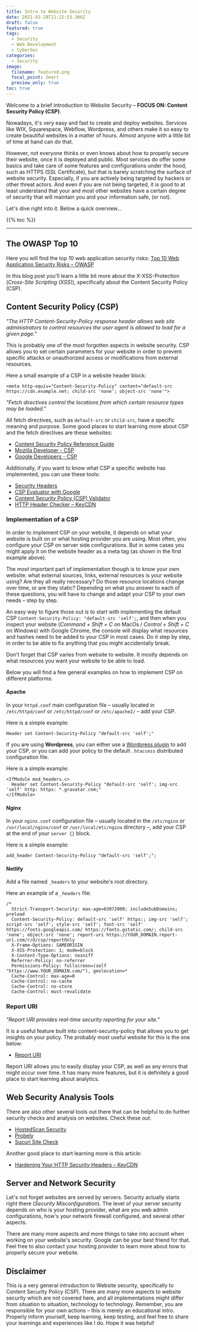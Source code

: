 ```yaml
---
title: Intro to Website Security
date: 2021-02-28T21:22:53.306Z
draft: false
featured: true
tags:
  - Security
  - Web Development
  - CyberSec
categories:
  - Security
image:
  filename: featured.png
  focal_point: Smart
  preview_only: true
toc: true
---
```


Welcome to a brief introduction to Website Security – **FOCUS ON: Content Security Policy (CSP)**.

Nowadays, it's very easy and fast to create and deploy websites. Services like WIX, Squarespace, Webflow, Wordpress, and others make it so easy to create beautiful websites in a matter of hours. Almost anyone with a little bit of time at hand can do that.

However, not everyone thinks or even knows about how to properly secure their website, once it is deployed and public. Most services do offer some basics and take care of some features and configurations under the hood, such as HTTPS (SSL Certificate), but that is barely scratching the surface of website security. Especially, if you are actively being targeted by hackers or other threat actors. And even if you are not being targeted, it is good to at least understand that your and most other websites have a certain degree of security that will maintain you and your information safe, (or not).

Let's dive right into it. Below a quick overview...

{{% toc %}}

* * *

## The OWASP Top 10

Here you will find the top 10 web application security risks: [Top 10 Web Application Security Risks – OWASP](https://owasp.org/www-project-top-ten/)

In this blog post you'll learn a little bit more about the X-XSS-Protection (_Cross-Site Scripting (XSS)_), specifically about the Content Security Policy (CSP).

## Content Security Policy (CSP)

_"The HTTP Content-Security-Policy response header allows web site administrators to control resources the user agent is allowed to load for a given page."_

This is probably one of the most forgotten aspects in website security. CSP allows you to set certain parameters for your website in order to prevent specific attacks or unauthorized access or modifications from external resources.

Here a small example of a CSP in a website header block:

    <meta http-equiv="Content-Security-Policy" content="default-src https://cdn.example.net; child-src 'none'; object-src 'none'">

_"Fetch directives control the locations from which certain resource types may be loaded."_

All fetch directives, such as `default-src` or `child-src`, have a specific meaning and purpose. Some good places to start learning more about CSP and the fetch directives are these websites:

-   [Content Security Policy Reference Guide](https://content-security-policy.com/)
-   [Mozilla Developer - CSP](https://developer.mozilla.org/en-US/docs/Web/HTTP/CSP)
-   [Google Developers - CSP](https://developers.google.com/web/fundamentals/security/csp)

Additionally, if you want to know what CSP a specific website has implemented, you can use these tools:

-   [Security Headers](https://securityheaders.com/)
-   [CSP Evaluator with Google](https://csp-evaluator.withgoogle.com/)
-   [Content Security Policy (CSP) Validator](https://cspvalidator.org/)
-   [HTTP Header Checker – KeyCDN](https://tools.keycdn.com/curl)

### Implementation of a CSP

In order to implement CSP on your website, it depends on what your website is built on or what hosting provider you are using. Most often, you configure your CSP on server side configurations. But in some cases you might apply it on the website header as a meta tag (as shown in the first example above).

The _most_ important part of implementation though is to know your own website: what external sources, links, external resources is your website using? Are they all really necessary? Do those resource locations change over time, or are they static? Depending on what you answer to each of these questions, you will have to change and adapt your CSP to your own needs – step by step.

An easy way to figure those out is to start with implementing the default CSP `Content-Security-Policy: "default-src 'self';`, and then when you inspect your website (_Command + Shift + C_ on MacOs / _Control + Shift + C_ on Windows) with Google Chrome, the console will display what resources and hashes need to be added to your CSP in  most cases. Do it step by step, in order to be able to fix anything that you might accidentally break.

Don't forget that CSP varies from website to website. It mostly depends on what resources you want your website to be able to load.

Below you will find a few general examples on how to implement CSP on different platforms:

#### Apache

In your `httpd.conf` main configuration file – usually located in `/etc/httpd/conf` or `/etc/httpd/conf` or `/etc/apache2/` – add your CSP.

Here is a simple example:

    Header set Content-Security-Policy "default-src 'self';"

If you are using **Wordpress**, you can either use a [Wordpress plugin](https://wordpress.org/plugins/tags/csp/) to add your CSP, or you can add your policy to the default `.htaccess` distributed configuration file.

Here is a simple example:

    <IfModule mod_headers.c>
      Header set Content-Security-Policy "default-src 'self'; img-src 'self' http: https: *.gravatar.com;"
    </IfModule>

#### Nginx

In your `nginx.conf` configuration file – usually located in the `/etc/nginx` or `/usr/local/nginx/conf` or `/usr/local/etc/nginx` directory –, add your CSP at the end of your `server {}` block.

Here is a simple example:

    add_header Content-Security-Policy "default-src 'self';";

#### Netlify

Add a file named `_headers` to your website's root directory.

Here an example of a `_headers` file:

    /*
      Strict-Transport-Security: max-age=63072000; includeSubDomains; preload
      Content-Security-Policy: default-src 'self' https:; img-src 'self'; script-src 'self'; style-src 'self'; font-src 'self' https://fonts.googleapis.com/ https://fonts.gstatic.com/; child-src 'none'; object-src 'none'; report-uri https://YOUR_DOMAIN.report-uri.com/r/d/csp/reportOnly
      X-Frame-Options: SAMEORIGIN
      X-XSS-Protection: 1; mode=block
      X-Content-Type-Options: nosniff
      Referrer-Policy: no-referrer
      Permissions-Policy: fullscreen=(self "https://www.YOUR_DOMAIN.com/"), geolocation=*
      Cache-Control: max-age=0
      Cache-Control: no-cache
      Cache-Control: no-store
      Cache-Control: must-revalidate

### Report URI

_"Report URI provides real-time security reporting for your site."_

It is a useful feature built into content-security-policy that allows you to get insights on your policy. The probably most useful website for this is the one below:

-   [Report URI](https://report-uri.com/)

Report URI allows you to easily display your CSP, as well as any errors that might occur over time. It has many more features, but it is definitely a good place to start learning about analytics.

## Web Security Analysis Tools

There are also other several tools out there that can be helpful to do further security checks and analysis on websites. Check these out:

-   [HostedScan Security](https://hostedscan.com/scans)
-   [Probely](https://probely.com/)
-   [Sucuri Site Check](https://sitecheck.sucuri.net/)

Another good place to start learning more is this article:

-   [Hardening Your HTTP Security Headers – KeyCDN](https://www.keycdn.com/blog/http-security-headers)

## Server and Network Security

Let's not forget websites are served by servers. Security actually starts right there (_Security Misconfiguration_). The level of your server security depends on who is your hosting provider, what are you web admin configurations, how's your network firewall configured, and several other aspects.

There are many more aspects and more things to take into account when working on your website's security. Google can be your best friend for that. Feel free to also contact your hosting provider to learn more about how to properly secure your website.

## Disclaimer

This is a very general introduction to Website security, specifically to Content Security Policy (CSP). There are many more aspects to website security which are not covered here, and all implementations might differ from situation to situation, technology to technology. Remember, you are responsible for your own actions – this is merely an educational intro. Properly inform yourself, keep learning, keep testing, and feel free to share your learnings and experiences like I do. Hope it was helpful!
